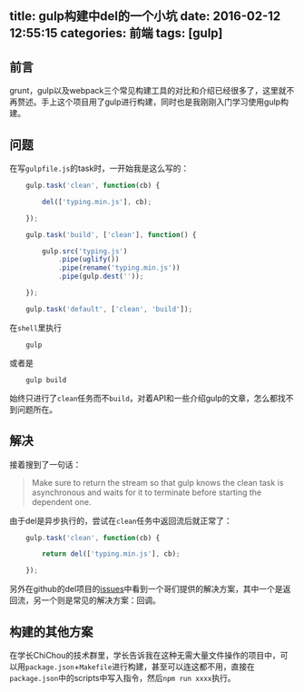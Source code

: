 title: gulp构建中del的一个小坑
date: 2016-02-12 12:55:15
categories: 前端
tags: [gulp]
---
## 前言
grunt，gulp以及webpack三个常见构建工具的对比和介绍已经很多了，这里就不再赘述。手上这个项目用了gulp进行构建，同时也是我刚刚入门学习使用gulp构建。
<!-- more -->
## 问题
在写`gulpfile.js`的task时，一开始我是这么写的：
```javascript
    gulp.task('clean', function(cb) {

        del(['typing.min.js'], cb);

    });

    gulp.task('build', ['clean'], function() {

        gulp.src('typing.js')
            .pipe(uglify())
            .pipe(rename('typing.min.js'))
            .pipe(gulp.dest(''));

    });

    gulp.task('default', ['clean', 'build']);
```
在`shell`里执行
```shell
    gulp
```
或者是
```shell
    gulp build
```
始终只进行了`clean`任务而不`build`，对着API和一些介绍gulp的文章，怎么都找不到问题所在。  

## 解决
接着搜到了一句话：
> Make sure to return the stream so that gulp knows the clean task is asynchronous and waits for it to terminate before starting the dependent one.


由于del是异步执行的，尝试在`clean`任务中返回流后就正常了：
```javascript
    gulp.task('clean', function(cb) {

        return del(['typing.min.js'], cb);

    });

```
另外在github的del项目的[issues](https://github.com/sindresorhus/del/issues/50)中看到一个哥们提供的解决方案，其中一个是返回流，另一个则是常见的解决方案：回调。

## 构建的其他方案
在学长ChiChou的技术群里，学长告诉我在这种无需大量文件操作的项目中，可以用`package.json`+`Makefile`进行构建，甚至可以连这都不用，直接在`package.json`中的scripts中写入指令，然后`npm run xxxx`执行。
